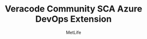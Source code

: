 ---
layout: post
repolink: "https://github.com/MetLife/VeracodeCommunitySCA"
title: "Veracode Community SCA Azure DevOps Extension"
description: "Seamlessly integrate Veracode Agent-Based SCA scans with Azure DevOps build or release pipelines."
author: "MetLife"
author-link: "https://github.com/MetLife/VeracodeCommunitySCA"
content-type: "azure_devops"
repo: "github"
repo_title: "Veracode Community SCA Azure DevOps Extension"
---